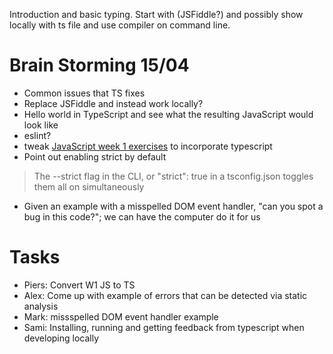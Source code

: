 Introduction and basic typing.
Start with (JSFiddle?) and possibly show locally with ts file and use compiler on command line. 

# Brain Storming 15/04

- Common issues that TS fixes
- Replace JSFiddle and instead work locally?
- Hello world in TypeScript and see what the resulting JavaScript would look like
- eslint?
- tweak [JavaScript week 1 exercises](https://github.com/red-gate/level-up-academy/blob/master/web-training/JavaScript/Week%201%20-%20Basic%20Syntax/Instructions.md) to incorporate typescript
- Point out enabling strict by default
> The --strict flag in the CLI, or "strict": true in a tsconfig.json toggles them all on simultaneously
- Given an example with a misspelled DOM event handler, "can you spot a bug in this code?"; we can have the computer do it for us


# Tasks
- Piers: Convert W1 JS to TS
- Alex: Come up with example of errors that can be detected via static analysis
- Mark: missspelled DOM event handler example
- Sami: Installing, running and getting feedback from typescript when developing locally
